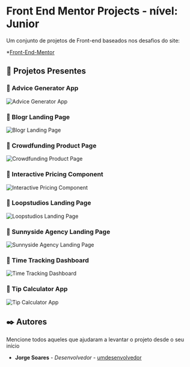 # Front End Mentor Projects - nível: Junior

Um conjunto de projetos de Front-end baseados nos desafios do site:

*[Front-End-Mentor](https://www.frontendmentor.io/)

## 🚀 Projetos Presentes

### 📄 Advice Generator App
<img src="https://res.cloudinary.com/dz209s6jk/image/upload/q_auto,w_700/Challenges/sfl8uqvq75wnnr559ksp.jpg" alt="Advice Generator App"/>

### 📄 Blogr Landing Page
<img src="https://res.cloudinary.com/dz209s6jk/image/upload/q_auto,w_700/Challenges/wdor1bppurckam2nrhwn.jpg" alt="Blogr Landing Page"/>

### 📄 Crowdfunding Product Page
<img src="https://res.cloudinary.com/dz209s6jk/image/upload/q_auto,w_700/Challenges/tbvaexdry87sqjmbzt5o.jpg" alt="Crowdfunding Product Page"/>

### 📄 Interactive Pricing Component
<img src="https://res.cloudinary.com/dz209s6jk/image/upload/q_auto,w_700/Challenges/fp0qtspesm6i0miyqncg.jpg" alt="Interactive Pricing Component"/>

### 📄 Loopstudios Landing Page
<img src="https://res.cloudinary.com/dz209s6jk/image/upload/q_auto,w_700/Challenges/f00lkcojzyklnglc3ffr.jpg" alt="Loopstudios Landing Page"/>

### 📄 Sunnyside Agency Landing Page
<img src="https://res.cloudinary.com/dz209s6jk/image/upload/q_auto,w_700/Challenges/pigotdvhcch2b3wp9uuc.jpg" alt="Sunnyside Agency Landing Page"/>

### 📄 Time Tracking Dashboard
<img src="https://res.cloudinary.com/dz209s6jk/image/upload/q_auto,w_700/Challenges/j1ocp59n25odoftocgpi.jpg" alt="Time Tracking Dashboard"/>

### 📄 Tip Calculator App
<img src="https://res.cloudinary.com/dz209s6jk/image/upload/q_auto,w_700/Challenges/hxkpctp6cd1meeytfdl2.jpg" alt="Tip Calculator App"/>

## ✒️ Autores

Mencione todos aqueles que ajudaram a levantar o projeto desde o seu início

* **Jorge Soares** - *Desenvolvedor* - [umdesenvolvedor](https://github.com/jorgesoaresdefarias)


